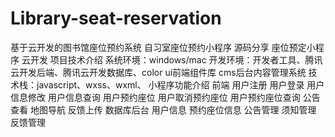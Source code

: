 # Library-seat-reservation
基于云开发的图书馆座位预约系统 自习室座位预约小程序 源码分享 座位预定小程序 云开发 项目技术介绍 系统环境：windows/mac 开发环境：开发者工具、腾讯云开发后端、腾讯云开发数据库、color ui前端组件库 cms后台内容管理系统 技术栈：javascript、wxss、wxml、  小程序功能介绍 前端 用户注册 用户登录 用户信息修改 用户信息查询 用户预约座位 用户取消预约座位 用户预约座位查询 公告查看 地图导航 反馈上传 数据库后台 用户信息 预约座位信息 公告管理 须知管理 反馈管理
